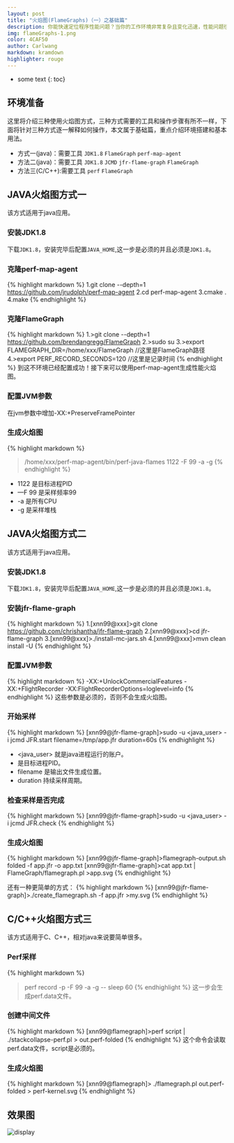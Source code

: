```yaml
---
layout: post
title: "火焰图(FlameGraphs)（一）之基础篇"
description: 你能快速定位程序性能问题？当你的工作环境非常复杂且变化迅速，性能问题往往复杂难辨，可能会为这个问题解决数天。在这里我将介绍一个简单好用的工具火焰图(FlameGraphs)。 
img: flameGraphs-1.png
color: 4CAF50
author: Carlwang
markdown: kramdown
highlighter: rouge
---
```


* some text
{: toc}

## 环境准备
这里将介绍三种使用火焰图方式，三种方式需要的工具和操作步骤有所不一样，下面将针对三种方式逐一解释如何操作，本文属于基础篇，重点介绍环境搭建和基本用法。

- 方式一(java)：需要工具
``JDK1.8``
``FlameGraph``
``perf-map-agent``
- 方法二(java)：需要工具
``JDK1.8``
``JCMD``
``jfr-flame-graph``
``FlameGraph``
- 方法三(C/C++):需要工具
``perf``
``FlameGraph``

## JAVA火焰图方式一
该方式适用于java应用。

### 安装JDK1.8
下载``JDK1.8``，安装完毕后配置``JAVA_HOME``,这一步是必须的并且必须是``JDK1.8``。

### 克隆perf-map-agent
{% highlight markdown %}
1.git clone --depth=1 https://github.com/jrudolph/perf-map-agent
2.cd perf-map-agent
3.cmake .
4.make
{% endhighlight %}

### 克隆FlameGraph
{% highlight markdown %}
1.>git clone --depth=1 https://github.com/brendangregg/FlameGraph
2.>sudo su
3.>export FLAMEGRAPH_DIR=/home/xxx/FlameGraph //这里是FlameGraph路径
4.>export PERF_RECORD_SECONDS=120    //这里是记录时间
{% endhighlight %}
到这不环境已经配置成功！接下来可以使用perf-map-agent生成性能火焰图。

### 配置JVM参数
在jvm参数中增加-XX:+PreserveFramePointer

### 生成火焰图
{% highlight markdown %}
>/home/xxx/perf-map-agent/bin/perf-java-flames 1122 -F 99 -a -g
{% endhighlight %}

- 1122    	是目标进程PID
- —F 99		是采样频率99
- -a		是所有CPU
- -g      	是采样堆栈

## JAVA火焰图方式二
该方式适用于java应用。

### 安装JDK1.8
下载``JDK1.8``，安装完毕后配置``JAVA_HOME``,这一步是必须的并且必须是``JDK1.8``。

### 安装jfr-flame-graph
{% highlight markdown %}
1.[xnn99@xxx]>git clone https://github.com/chrishantha/jfr-flame-graph
2.[xnn99@xxx]>cd jfr-flame-graph
3.[xnn99@xxx]>./install-mc-jars.sh
4.[xnn99@xxx]>mvn clean install -U
{% endhighlight %}

### 配置JVM参数
{% highlight markdown %}
-XX:+UnlockCommercialFeatures -XX:+FlightRecorder -XX:FlightRecorderOptions=loglevel=info
{% endhighlight %}
这些参数是必须的，否则不会生成火焰图。

### 开始采样
{% highlight markdown %}
[xnn99@jfr-flame-graph]>sudo -u <java_user> -i jcmd <pid> JFR.start filename=/tmp/app.jfr duration=60s
{% endhighlight %}

- <java_user> 就是java进程运行的账户。
- <pid> 是目标进程PID。
- filename 是输出文件生成位置。
- duration 持续采样周期。

### 检查采样是否完成
{% highlight markdown %}
[xnn99@jfr-flame-graph]>sudo -u <java_user> -i jcmd <pid> JFR.check
{% endhighlight %}

### 生成火焰图
{% highlight markdown %}
[xnn99@jfr-flame-graph]>flamegraph-output.sh folded -f app.jfr -o app.txt 
[xnn99@jfr-flame-graph]>cat app.txt | FlameGraph/flamegraph.pl >app.svg
{% endhighlight %}

还有一种更简单的方式：
{% highlight markdown %}
[xnn99@jfr-flame-graph]>./create_flamegraph.sh -f app.jfr >my.svg
{% endhighlight %}

## C/C++火焰图方式三

该方式适用于C、C++，相对java来说要简单很多。

### Perf采样
{% highlight markdown %}
> perf record -p <pid> -F 99 -a -g -- sleep 60
{% endhighlight %}
这一步会生成perf.data文件。


### 创建中间文件
{% highlight markdown %}
[xnn99@flamegraph]>perf script | ./stackcollapse-perf.pl > out.perf-folded
{% endhighlight %}
这个命令会读取perf.data文件，script是必须的。

### 生成火焰图
{% highlight markdown %}
[xnn99@flamegraph]> ./flamegraph.pl out.perf-folded > perf-kernel.svg
{% endhighlight %}

## 效果图
![display]({{site.baseurl}}/images/flamegraph-example-1.svg)

